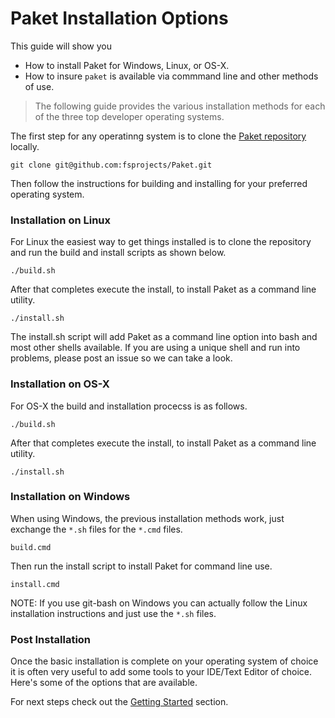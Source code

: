 # Paket Installation Options

This guide will show you

  * How to install Paket for Windows, Linux, or OS-X.
  * How to insure `paket` is available via commmand line and other methods of use.

<blockquote>The following guide provides the various installation methods for each of the three top developer operating systems.</blockquote>

The first step for any operatinng system is to clone the [Paket repository]() locally.

    git clone git@github.com:fsprojects/Paket.git
    
Then follow the instructions for building and installing for your preferred operating system.

### Installation on Linux

For Linux the easiest way to get things installed is to clone the repository and run the build and install scripts as shown below.

    ./build.sh

After that completes execute the install, to install Paket as a command line utility.

    ./install.sh
    
The install.sh script will add Paket as a command line option into bash and most other shells available. If you are using a unique shell and run into problems, please post an issue so we can take a look.

### Installation on OS-X

For OS-X the build and installation procecss is as follows.

    ./build.sh

After that completes execute the install, to install Paket as a command line utility.

    ./install.sh

### Installation on Windows

When using Windows, the previous installation methods work, just exchange the `*.sh` files for the `*.cmd` files.

    build.cmd

Then run the install script to install Paket for command line use.   
 
    install.cmd
    
NOTE: If you use git-bash on Windows you can actually follow the Linux installation instructions and just use the `*.sh` files.

### Post Installation

Once the basic installation is complete on your operating system of choice it is often very useful to add some tools to your IDE/Text Editor of choice. Here's some of the options that are available.

For next steps check out the [Getting Started](getting-started.html) section.